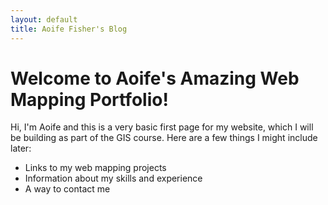 ```yaml
---
layout: default
title: Aoife Fisher's Blog
---
```


# Welcome to Aoife's Amazing Web Mapping Portfolio!
Hi, I'm Aoife and this is a very basic first page for my website, which I will be building as part of the GIS course.
Here are a few things I might include later:
* Links to my web mapping projects
* Information about my skills and experience
* A way to contact me
